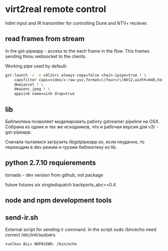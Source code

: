 # virt2real remote control

hdmi input and IR transmitter for controlling Dune and NTV+ reciever.

## read frames from stream

In the gst-pipeapp - access to the each frame in the flow.
This frames sending throu websocket to the clients.

Working pipe used by default:

```bash
gst-launch -v -e v4l2src always-copy=false chain-ipipe=true ! \
    capsfilter caps=video/x-raw-yuv,format=\(fourcc\)NV12,width=640,height=480,framerate=10/1  ! \
    dmaiaccel ! \
    dmaienc_jpeg ! \
    appsink name=sink drop=true
```

## lib

Библиотека позволяет моделировать работу gstreamer pipeline на OSX. Собрана из одних и тех же исходников,
что и рабочая версия для v2r - gst-pipeapp.

Сначала пытаемся загрузить libgstpipeapp.so, если неудачно, то переходим в dev режим и грузим библиотеку из lib.

## python 2.7.10 requierements

tornado - dev version from github, not package

future
futures
six
singledispatch
backports_abc>=0.4

## node and npm development tools


## send-ir.sh

External script for sending ir command.
In the script sudo /bin/echo need correct /etc/init/sudoers

```bash
svolkov ALL= NOPASSWD: /bin/echo
```